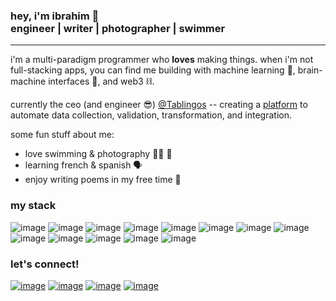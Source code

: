 ### hey, i'm ibrahim 🤙 </br> engineer | writer | photographer | swimmer
---

i'm a multi-paradigm programmer who **loves** making things. when i'm not full-stacking apps, you can find me building with machine learning 🤖, brain-machine interfaces 🧠, and web3 ⛓️.

currently the ceo (and engineer 😎) [@Tablingos](https://github.com/Tablingos) -- creating a [platform](https://www.tablingos.com) to automate data collection, validation, transformation, and integration.

some fun stuff about me:
- love swimming & photography 🏊‍♂️ 📸
- learning french & spanish 🗣️
- enjoy writing poems in my free time 📜

### my stack
![image](https://img.shields.io/badge/Python-FFD43B?style=for-the-badge&logo=python&logoColor=blue)
![image](https://img.shields.io/badge/Go-00ADD8?style=for-the-badge&logo=go&logoColor=white)
![image](https://img.shields.io/badge/Haskell-5D4F85?style=for-the-badge&logo=haskell&logoColor=white)
![image](https://img.shields.io/badge/Rust-black?style=for-the-badge&logo=rust&logoColor=#E57324)
![image](https://img.shields.io/badge/c-%2300599C.svg?style=for-the-badge&logo=c&logoColor=white)
![image](https://img.shields.io/badge/Solidity-e6e6e6?style=for-the-badge&logo=solidity&logoColor=black)
![image](https://img.shields.io/badge/TypeScript-007ACC?style=for-the-badge&logo=typescript&logoColor=white)
![image](https://img.shields.io/badge/Amazon_AWS-FF9900?style=for-the-badge&logo=amazonaws&logoColor=white)
![image](https://img.shields.io/badge/React-20232A?style=for-the-badge&logo=react&logoColor=61DAFB)
![image](https://img.shields.io/badge/Node%20js-339933?style=for-the-badge&logo=nodedotjs&logoColor=white)
![image](https://img.shields.io/badge/PyTorch-EE4C2C?style=for-the-badge&logo=pytorch&logoColor=white)
![image](https://img.shields.io/badge/TensorFlow-%23FF6F00.svg?style=for-the-badge&logo=TensorFlow&logoColor=white)
![image](https://img.shields.io/badge/MySQL-005C84?style=for-the-badge&logo=mysql&logoColor=white)

### let's connect!
[![image](https://img.shields.io/badge/LinkedIn-0077B5?style=for-the-badge&logo=linkedin&logoColor=white)](https://www.linkedin.com/in/ibrahim-khawar-24873a215)
[![image](https://img.shields.io/badge/Medium-12100E?style=for-the-badge&logo=medium&logoColor=white)](https://ibrahim-khawar.medium.com/)
[![image](https://img.shields.io/badge/Micro%20blog-FF8800?style=for-the-badge&logo=Microdotblog&logoColor=white)](https://substack.com/@ibrahimkhawar)
[![image](https://img.shields.io/badge/Twitter-1DA1F2?style=for-the-badge&logo=twitter&logoColor=white)](https://twitter.com/_ibrahimkhawar)

<!--
**Ibrahim925/Ibrahim925** is a ✨ _special_ ✨ repository because its `README.md` (this file) appears on your GitHub profile.

Here are some ideas to get you started:

- 🔭 I’m currently working on ...
- 🌱 I’m currently learning ...
- 👯 I’m looking to collaborate on ...
- 🤔 I’m looking for help with ...
- 💬 Ask me about ...
- 📫 How to reach me: ...
- 😄 Pronouns: ...
- ⚡ Fun fact: ...
-->
